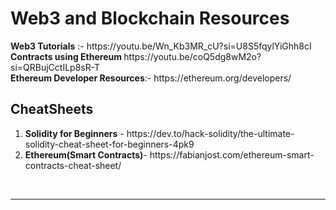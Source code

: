 <h1>Web3 and Blockchain Resources </h1>
<strong> Web3 Tutorials</strong> :- https://youtu.be/Wn_Kb3MR_cU?si=U8S5fqylYiGhh8cI
<br>
<strong> Contracts using Ethereum </strong>https://youtu.be/coQ5dg8wM2o?si=QRBujCctILp8sR-T
<br>
<b>Ethereum Developer Resources</b>:- https://ethereum.org/developers/
<h2>CheatSheets</h2>
<ol>
  <b><li>Solidity for Beginners</b> - https://dev.to/hack-solidity/the-ultimate-solidity-cheat-sheet-for-beginners-4pk9</li>
  <b><li>Ethereum(Smart Contracts)</b>- https://fabianjost.com/ethereum-smart-contracts-cheat-sheet/</li>
</ol>
<br>
<hr>




